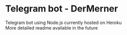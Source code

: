 # Telegram bot - DerMerner
Telegram bot using Node.js currently hosted on Heroku<br />
More detailed readme available in the future<br />
